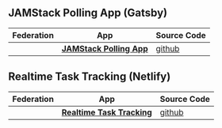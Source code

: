 ## JAMStack Polling App (Gatsby)

| **Federation** | **App** | **Source Code**|
|----------- |----------|------------|
|            | [**JAMStack Polling App**](http://d1v71awf1hnoi8.cloudfront.net)|[github](https://github.com/Macrometacorp/tutorial-jamstack-pollingapp)|


## Realtime Task Tracking (Netlify)

| **Federation** | **App** | **Source Code**|
|----------- |----------|------------|
|            | [**Realtime Task Tracking**](http://netlifyc8.gdn1.s3-website-us-east-1.amazonaws.com/)|[github](https://github.com/Macrometacorp/tutorial-netlify-c8-example)|